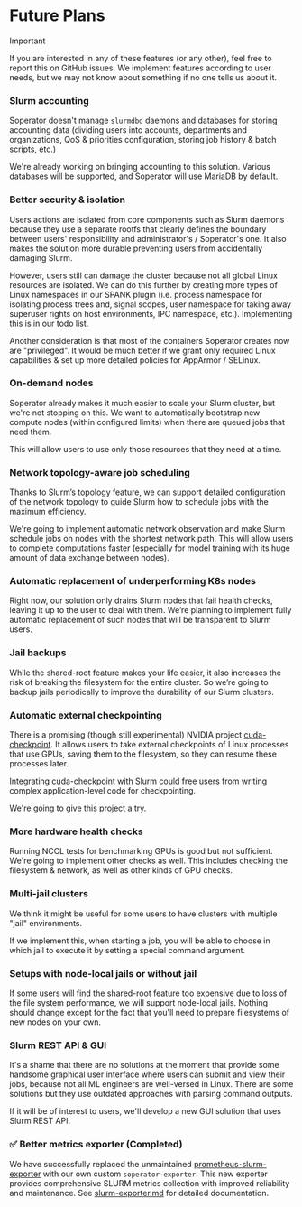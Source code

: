 # Future Plans

> [!IMPORTANT]
> If you are interested in any of these features (or any other), feel free to report this on GitHub issues. We implement
> features according to user needs, but we may not know about something if no one tells us about it.


### Slurm accounting
Soperator doesn't manage `slurmdbd` daemons and databases for storing accounting data (dividing users into accounts,
departments and organizations, QoS & priorities configuration, storing job history & batch scripts, etc.)

We're already working on bringing accounting to this solution. Various databases will be supported, and Soperator will
use MariaDB by default.


### Better security & isolation
Users actions are isolated from core components such as Slurm daemons because they use a separate rootfs that clearly
defines the boundary between users' responsibility and administrator's / Soperator's one. It also makes the solution
more durable preventing users from accidentally damaging Slurm.

However, users still can damage the cluster because not all global Linux resources are isolated. We can do this further
by creating more types of Linux namespaces in our SPANK plugin (i.e. process namespace for isolating process trees and,
signal scopes, user namespace for taking away superuser rights on host environments, IPC namespace, etc.). Implementing
this is in our todo list.

Another consideration is that most of the containers Soperator creates now are "privileged". It would be much better if
we grant only required Linux capabilities & set up more detailed policies for AppArmor / SELinux.


### On-demand nodes
Soperator already makes it much easier to scale your Slurm cluster, but we're not stopping on this. We want to
automatically bootstrap new compute nodes (within configured limits) when there are queued jobs that need them.

This will allow users to use only those resources that they need at a time.


### Network topology-aware job scheduling
Thanks to Slurm’s topology feature, we can support detailed configuration of the network topology to guide Slurm how
to schedule jobs with the maximum efficiency.

We're going to implement automatic network observation and make Slurm schedule jobs on nodes with the shortest network
path. This will allow users to complete computations faster (especially for model training with its huge amount of
data exchange between nodes).


### Automatic replacement of underperforming K8s nodes
Right now, our solution only drains Slurm nodes that fail health checks, leaving it up to the user to deal with them.
We’re planning to implement fully automatic replacement of such nodes that will be transparent to Slurm users.


### Jail backups
While the shared-root feature makes your life easier, it also increases the risk of breaking the filesystem for the
entire cluster. So we’re going to backup jails periodically to improve the durability of our Slurm clusters.


### Automatic external checkpointing
There is a promising (though still experimental) NVIDIA project
[cuda-checkpoint](https://github.com/nvidia/cuda-checkpoint).
It allows users to take external checkpoints of Linux processes that use
GPUs, saving them to the filesystem, so they can resume these processes later.

Integrating cuda-checkpoint with Slurm could free users from writing complex application-level code for checkpointing.

We're going to give this project a try.


### More hardware health checks
Running NCCL tests for benchmarking GPUs is good but not sufficient. We're going to implement other checks as
well. This includes checking the filesystem & network, as well as other kinds of GPU checks.


### Multi-jail clusters
We think it might be useful for some users to have clusters with multiple "jail" environments.

If we implement this, when starting a job, you will be able to choose in which jail to execute it by setting a special
command argument.


### Setups with node-local jails or without jail
If some users will find the shared-root feature too expensive due to loss of the file system performance, we will
support node-local jails. Nothing should change except for the fact that you'll need to prepare filesystems of new
nodes on your own.


### Slurm REST API & GUI
It's a shame that there are no solutions at the moment that provide some handsome graphical user interface where users
can submit and view their jobs, because not all ML engineers are well-versed in Linux. There are some solutions but they
use outdated approaches with parsing command outputs.

If it will be of interest to users, we'll develop a new GUI solution that uses Slurm REST API.


### ✅ Better metrics exporter (Completed)
We have successfully replaced the unmaintained [prometheus-slurm-exporter](https://github.com/vpenso/prometheus-slurm-exporter)
with our own custom `soperator-exporter`. This new exporter provides comprehensive SLURM metrics collection with improved
reliability and maintenance. See [slurm-exporter.md](slurm-exporter.md) for detailed documentation.
